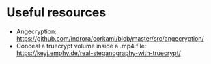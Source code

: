 # Useful resources

* Angecryption: https://github.com/indrora/corkami/blob/master/src/angecryption/
* Conceal a truecrypt volume inside a .mp4 file: https://keyj.emphy.de/real-steganography-with-truecrypt/
